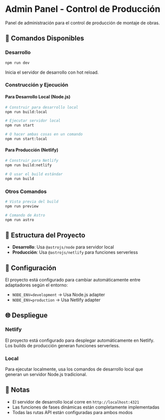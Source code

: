 # Admin Panel - Control de Producción

Panel de administración para el control de producción de montaje de obras.

## 🚀 Comandos Disponibles

### Desarrollo
```bash
npm run dev
```
Inicia el servidor de desarrollo con hot reload.

### Construcción y Ejecución

#### Para Desarrollo Local (Node.js)
```bash
# Construir para desarrollo local
npm run build:local

# Ejecutar servidor local
npm run start

# O hacer ambas cosas en un comando
npm run start:local
```

#### Para Producción (Netlify)
```bash
# Construir para Netlify
npm run build:netlify

# O usar el build estándar
npm run build
```

### Otros Comandos
```bash
# Vista previa del build
npm run preview

# Comando de Astro
npm run astro
```

## 📁 Estructura del Proyecto

- **Desarrollo**: Usa `@astrojs/node` para servidor local
- **Producción**: Usa `@astrojs/netlify` para funciones serverless

## 🔧 Configuración

El proyecto está configurado para cambiar automáticamente entre adaptadores según el entorno:

- `NODE_ENV=development` → Usa Node.js adapter
- `NODE_ENV=production` → Usa Netlify adapter

## 🌐 Despliegue

### Netlify
El proyecto está configurado para desplegar automáticamente en Netlify. Los builds de producción generan funciones serverless.

### Local
Para ejecutar localmente, usa los comandos de desarrollo local que generan un servidor Node.js tradicional.

## 📝 Notas

- El servidor de desarrollo local corre en `http://localhost:4321`
- Las funciones de fases dinámicas están completamente implementadas
- Todas las rutas API están configuradas para ambos modos
